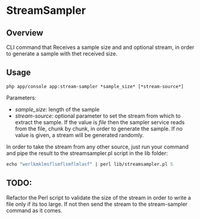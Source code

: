 StreamSampler
=============

## Overview

CLI command that Receives a sample size and and optional stream, in order to generate a sample with thet received size.

## Usage

```
php app/console app:stream-sampler *sample_size* [*stream-source*]
```
Parameters:
* _sample_size_:
length of the sample
* _stream-source_:
optional parameter to set the stream from which to extract the sample.
If the value is _file_ then the sampler service reads from the file, chunk by chunk, in order to generate the sample.
If no value is given, a stream will be generated randomly.

In order to take the stream from any other source, just run your command and pipe the result to the streamsampler.pl script in the lib folder:
```perl
echo "werlkmklmsflsmflsmflmlasf" | perl lib/streamsampler.pl 5
```

## TODO:

Refactor the Perl script to validate the size of the stream in order to write a file only if its too large.  If not then send the stream to the stream-sampler command as it comes.